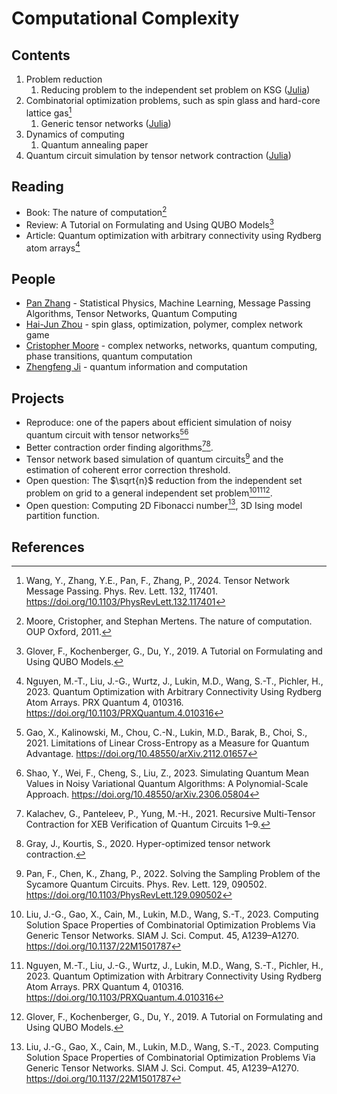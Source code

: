 # Computational Complexity

## Contents
1. Problem reduction
   1. Reducing problem to the independent set problem on KSG ([Julia](https://github.com/QuEraComputing/UnitDiskMapping.jl))
2. Combinatorial optimization problems, such as spin glass and hard-core lattice gas[^Wang2024]
   1. Generic tensor networks ([Julia](https://github.com/QuEraComputing/GenericTensorNetworks.jl))
3. Dynamics of computing
   1. Quantum annealing paper
4. Quantum circuit simulation by tensor network contraction ([Julia](https://docs.yaoquantum.org/dev/man/yao2einsum.html))


## Reading
- Book: The nature of computation[^Moore2011]
- Review: A Tutorial on Formulating and Using QUBO Models[^Glover2019]
- Article: Quantum optimization with arbitrary connectivity using Rydberg atom arrays[^Nguyen2023]

## People
- [Pan Zhang](https://scholar.google.com/citations?user=MFnbrRUAAAAJ&hl=zh-CN) - Statistical Physics, Machine Learning, Message Passing Algorithms, Tensor Networks, Quantum Computing
- [Hai-Jun Zhou](https://scholar.google.com/citations?user=j6fZctMAAAAJ&hl=zh-CN) - spin glass, optimization, polymer, complex network game
- [Cristopher Moore](https://scholar.google.com/citations?user=p_837e0AAAAJ&hl=zh-CN&oi=sra) - complex networks, networks, quantum computing, phase transitions, quantum computation
- [Zhengfeng Ji](https://scholar.google.com/citations?hl=zh-CN&user=2uXdu7AAAAAJ) - quantum information and computation

## Projects

- Reproduce: one of the papers about efficient simulation of noisy quantum circuit with tensor networks[^Gao2021][^Shao2023]
- Better contraction order finding algorithms[^Kalachev2021][^Gray2020].
- Tensor network based simulation of quantum circuits[^Pan2022] and the estimation of coherent error correction threshold.
- Open question: The $\sqrt{n}$ reduction from the independent set problem on grid to a general independent set problem[^Liu2023][^Nguyen2023][^Glover2019].
- Open question: Computing 2D Fibonacci number[^Liu2023], 3D Ising model partition function.

## References
[^Shao2023]: Shao, Y., Wei, F., Cheng, S., Liu, Z., 2023. Simulating Quantum Mean Values in Noisy Variational Quantum Algorithms: A Polynomial-Scale Approach. https://doi.org/10.48550/arXiv.2306.05804
[^Gao2021]: Gao, X., Kalinowski, M., Chou, C.-N., Lukin, M.D., Barak, B., Choi, S., 2021. Limitations of Linear Cross-Entropy as a Measure for Quantum Advantage. https://doi.org/10.48550/arXiv.2112.01657
[^Liu2023]: Liu, J.-G., Gao, X., Cain, M., Lukin, M.D., Wang, S.-T., 2023. Computing Solution Space Properties of Combinatorial Optimization Problems Via Generic Tensor Networks. SIAM J. Sci. Comput. 45, A1239–A1270. https://doi.org/10.1137/22M1501787
[^Markov2008]: Markov, I.L., Shi, Y., 2008. Simulating Quantum Computation by Contracting Tensor Networks. SIAM J. Comput. 38, 963–981. https://doi.org/10.1137/050644756
[^Pan2022]: Pan, F., Chen, K., Zhang, P., 2022. Solving the Sampling Problem of the Sycamore Quantum Circuits. Phys. Rev. Lett. 129, 090502. https://doi.org/10.1103/PhysRevLett.129.090502
[^Wang2024]: Wang, Y., Zhang, Y.E., Pan, F., Zhang, P., 2024. Tensor Network Message Passing. Phys. Rev. Lett. 132, 117401. https://doi.org/10.1103/PhysRevLett.132.117401
[^Moore2011]: Moore, Cristopher, and Stephan Mertens. The nature of computation. OUP Oxford, 2011.
[^Glover2019]: Glover, F., Kochenberger, G., Du, Y., 2019. A Tutorial on Formulating and Using QUBO Models.
[^Kalachev2021]: Kalachev, G., Panteleev, P., Yung, M.-H., 2021. Recursive Multi-Tensor Contraction for XEB Verification of Quantum Circuits 1–9.
[^Gray2020]: Gray, J., Kourtis, S., 2020. Hyper-optimized tensor network contraction.
[^Nguyen2023]: Nguyen, M.-T., Liu, J.-G., Wurtz, J., Lukin, M.D., Wang, S.-T., Pichler, H., 2023. Quantum Optimization with Arbitrary Connectivity Using Rydberg Atom Arrays. PRX Quantum 4, 010316. https://doi.org/10.1103/PRXQuantum.4.010316
